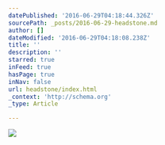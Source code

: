 ```yaml
---
datePublished: '2016-06-29T04:18:44.326Z'
sourcePath: _posts/2016-06-29-headstone.md
author: []
dateModified: '2016-06-29T04:18:08.238Z'
title: ''
description: ''
starred: true
inFeed: true
hasPage: true
inNav: false
url: headstone/index.html
_context: 'http://schema.org'
_type: Article

---
```

![](https://the-grid-user-content.s3-us-west-2.amazonaws.com/f112655f-172c-4102-935f-76923206f0c7.png)